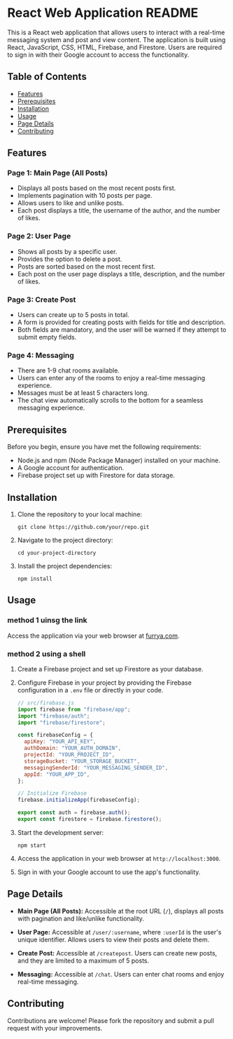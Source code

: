 # React Web Application README

This is a React web application that allows users to interact with a real-time messaging system and post and view content. The application is built using React, JavaScript, CSS, HTML, Firebase, and Firestore. Users are required to sign in with their Google account to access the functionality.

## Table of Contents

- [Features](#features)
- [Prerequisites](#prerequisites)
- [Installation](#installation)
- [Usage](#usage)
- [Page Details](#page-details)
- [Contributing](#contributing)

## Features

### Page 1: Main Page (All Posts)

- Displays all posts based on the most recent posts first.
- Implements pagination with 10 posts per page.
- Allows users to like and unlike posts.
- Each post displays a title, the username of the author, and the number of likes.

### Page 2: User Page

- Shows all posts by a specific user.
- Provides the option to delete a post.
- Posts are sorted based on the most recent first.
- Each post on the user page displays a title, description, and the number of likes.

### Page 3: Create Post

- Users can create up to 5 posts in total.
- A form is provided for creating posts with fields for title and description.
- Both fields are mandatory, and the user will be warned if they attempt to submit empty fields.

### Page 4: Messaging

- There are 1-9 chat rooms available.
- Users can enter any of the rooms to enjoy a real-time messaging experience.
- Messages must be at least 5 characters long.
- The chat view automatically scrolls to the bottom for a seamless messaging experience.

## Prerequisites

Before you begin, ensure you have met the following requirements:

- Node.js and npm (Node Package Manager) installed on your machine.
- A Google account for authentication.
- Firebase project set up with Firestore for data storage.

## Installation

1. Clone the repository to your local machine:

   ```shell
   git clone https://github.com/your/repo.git
   ```

2. Navigate to the project directory:

   ```shell
   cd your-project-directory
   ```

3. Install the project dependencies:

   ```shell
   npm install
   ```

## Usage
### method 1 uinsg the link

Access the application via your web browser at [furrya.com](https://chatapp-22a6b.web.app/).

### method 2 using a shell
1. Create a Firebase project and set up Firestore as your database.

2. Configure Firebase in your project by providing the Firebase configuration in a `.env` file or directly in your code.

   ```javascript
   // src/firebase.js
   import firebase from "firebase/app";
   import "firebase/auth";
   import "firebase/firestore";

   const firebaseConfig = {
     apiKey: "YOUR_API_KEY",
     authDomain: "YOUR_AUTH_DOMAIN",
     projectId: "YOUR_PROJECT_ID",
     storageBucket: "YOUR_STORAGE_BUCKET",
     messagingSenderId: "YOUR_MESSAGING_SENDER_ID",
     appId: "YOUR_APP_ID",
   };

   // Initialize Firebase
   firebase.initializeApp(firebaseConfig);

   export const auth = firebase.auth();
   export const firestore = firebase.firestore();
   ```

3. Start the development server:

   ```shell
   npm start
   ```

4. Access the application in your web browser at `http://localhost:3000`.

5. Sign in with your Google account to use the app's functionality.

## Page Details

- **Main Page (All Posts):** Accessible at the root URL (`/`), displays all posts with pagination and like/unlike functionality.

- **User Page:** Accessible at `/user/:username`, where `:userId` is the user's unique identifier. Allows users to view their posts and delete them.

- **Create Post:** Accessible at `/createpost`. Users can create new posts, and they are limited to a maximum of 5 posts.

- **Messaging:** Accessible at `/chat`. Users can enter chat rooms and enjoy real-time messaging.

## Contributing

Contributions are welcome! Please fork the repository and submit a pull request with your improvements.
